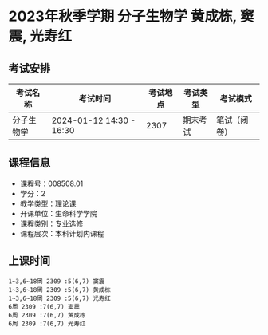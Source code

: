 # 2023年秋季学期 分子生物学 黄成栋, 窦震, 光寿红




## 考试安排

| 考试名称 | 考试时间 | 考试地点 | 考试类型 | 考试模式 |
| -------- | -------- | -------- | -------- | -------- |
| 分子生物学 | 2024-01-12 14:30 - 16:30 | 2307 | 期末考试 | 笔试（闭卷） |





## 课程信息

- 课程号：008508.01
- 学分：2
- 教学类型：理论课
- 开课单位：生命科学学院
- 课程类别：专业选修
- 课程层次：本科计划内课程

## 上课时间

```
1~3,6~18周 2309 :5(6,7) 窦震
1~3,6~18周 2309 :5(6,7) 黄成栋
1~3,6~18周 2309 :5(6,7) 光寿红
6周 2309 :7(6,7) 窦震
6周 2309 :7(6,7) 黄成栋
6周 2309 :7(6,7) 光寿红
```

